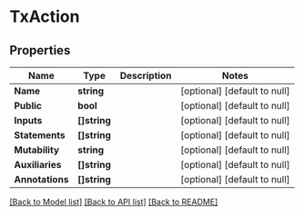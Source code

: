 # TxAction

## Properties
Name | Type | Description | Notes
------------ | ------------- | ------------- | -------------
**Name** | **string** |  | [optional] [default to null]
**Public** | **bool** |  | [optional] [default to null]
**Inputs** | **[]string** |  | [optional] [default to null]
**Statements** | **[]string** |  | [optional] [default to null]
**Mutability** | **string** |  | [optional] [default to null]
**Auxiliaries** | **[]string** |  | [optional] [default to null]
**Annotations** | **[]string** |  | [optional] [default to null]

[[Back to Model list]](../README.md#documentation-for-models) [[Back to API list]](../README.md#documentation-for-api-endpoints) [[Back to README]](../README.md)

